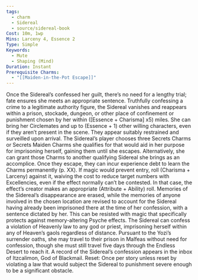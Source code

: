 ```yaml
---
tags:
  - charm
  - Sidereal
  - source/sidereal-book
Cost: 10m, 1wp
Mins: Larceny 4, Essence 2
Type: Simple
Keywords:
  - Mute
  - Shaping (Mind)
Duration: Instant
Prerequisite Charms:
  - "[[Maiden-in-the-Pot Escape]]"
---
```

Once the Sidereal’s confessed her guilt, there’s no need for a lengthy trial; fate ensures she meets an appropriate sentence. Truthfully confessing a crime to a legitimate authority figure, the Sidereal vanishes and reappears within a prison, stockade, dungeon, or other place of confinement or punishment chosen by her within ([Essence + Charisma] x5) miles. She can bring her Circlemates and up to (Essence + 1) other willing characters, even if they aren’t present in the scene. They appear suitably restrained and surveilled upon arrival. The Sidereal’s player chooses three Secrets Charms or Secrets Maiden Charms she qualifies for that would aid in her purpose for imprisoning herself, gaining them until she escapes. Alternatively, she can grant those Charms to another qualifying Sidereal she brings as an accomplice. Once they escape, they can incur experience debt to learn the Charms permanently (p. XX). If magic would prevent entry, roll (Charisma + Larceny) against it, waiving the cost to reduce target numbers with Excellencies, even if the effect normally can’t be contested. In that case, the effect’s creator makes an appropriate (Attribute + Ability) roll. Memories of the Sidereal’s disappearance are erased, while the memories of anyone involved in the chosen location are revised to account for the Sidereal having already been imprisoned there at the time of her confession, with a sentence dictated by her. This can be resisted with magic that specifically protects against memory-altering Psyche effects. The Sidereal can confess a violation of Heavenly law to any god or priest, imprisoning herself within any of Heaven’s gaols regardless of distance. Pursuant to the Yozi’s surrender oaths, she may travel to their prison in Malfeas without need for confession, though she must still travel five days through the Endless Desert to reach it. A record of the Sidereal’s confession appears in the inbox of Itzcalimon, God of Blackmail. Reset: Once per story unless reset by violating a law that would subject the Sidereal to punishment severe enough to be a significant obstacle.